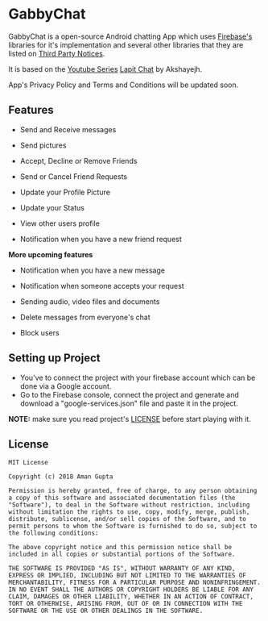 # GabbyChat

GabbyChat is a open-source Android chatting App which uses [Firebase's](https://firebase.google.com) libraries for it's implementation and several other libraries that they are listed on [Third Party Notices](THIRD_PARTY_NOTICES.md).

It is based on the [Youtube Series](https://www.youtube.com/playlist?list=PLGCjwl1RrtcQ3o2jmZtwu2wXEA4OIIq53) [Lapit Chat](https://github.com/akshayejh/Lapit---Android-Firebase-Chat-App) by Akshayejh.

App's Privacy Policy and Terms and Conditions will be updated soon.

## Features 

- Send and Receive messages
- Send pictures

- Accept, Decline or Remove Friends
- Send or Cancel Friend Requests

- Update your Profile Picture
- Update your Status
- View other users profile

- Notification when you have a new friend request


**More upcoming features**

- Notification when you have a new message
- Notification when someone accepts your request

- Sending audio, video files and documents
- Delete messages from everyone's chat

- Block users

## Setting up Project

- You've to connect the project with your firebase account which can be done via a Google account.
- Go to the Firebase console, connect the project and generate and download a "google-services.json" file and paste it in the project.


**NOTE:** make sure you read project's [LICENSE](LICENSE.md) before start playing with it.

## License

```
MIT License

Copyright (c) 2018 Aman Gupta

Permission is hereby granted, free of charge, to any person obtaining a copy of this software and associated documentation files (the "Software"), to deal in the Software without restriction, including without limitation the rights to use, copy, modify, merge, publish, distribute, sublicense, and/or sell copies of the Software, and to permit persons to whom the Software is furnished to do so, subject to the following conditions:

The above copyright notice and this permission notice shall be included in all copies or substantial portions of the Software.

THE SOFTWARE IS PROVIDED "AS IS", WITHOUT WARRANTY OF ANY KIND, EXPRESS OR IMPLIED, INCLUDING BUT NOT LIMITED TO THE WARRANTIES OF MERCHANTABILITY, FITNESS FOR A PARTICULAR PURPOSE AND NONINFRINGEMENT. IN NO EVENT SHALL THE AUTHORS OR COPYRIGHT HOLDERS BE LIABLE FOR ANY CLAIM, DAMAGES OR OTHER LIABILITY, WHETHER IN AN ACTION OF CONTRACT, TORT OR OTHERWISE, ARISING FROM, OUT OF OR IN CONNECTION WITH THE SOFTWARE OR THE USE OR OTHER DEALINGS IN THE SOFTWARE.
